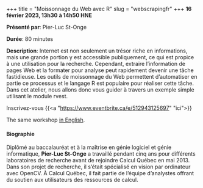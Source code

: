 +++
title = "Moissonnage du Web avec R"
slug = "webscrapingfr"
+++
**16 février 2023, 13h30 à 14h50 HNE**

**Présenté par**: Pier-Luc St-Onge

**Durée**: 80 minutes

**Description**: Internet est non seulement un trésor riche en informations, mais une grande portion y est
accessible publiquement, ce qui est propice à une utilisation pour la recherche. Cependant, extraire
l’information de pages Web et la formater pour analyse peut rapidement devenir une tâche fastidieuse. Les
outils de moissonnage du Web permettent d’automatiser en partie ce processus et le langage R est populaire
pour réaliser cette tâche. Dans cet atelier, nous allons donc vous guider à travers un exemple simple
utilisant le module rvest.

Inscrivez-vous {{<a "https://www.eventbrite.ca/e/512943125697" "ici">}}

The same workshop [in English](/webscraping).

#### Biographie

Diplômé au baccalauréat et à la maîtrise en génie logiciel et génie informatique, **Pier-Luc St-Onge** a
travaillé pendant cinq ans pour différents laboratoires de recherche avant de rejoindre Calcul Québec en
mai 2013. Dans son projet de recherche, il s’était spécialisé en vision par ordinateur avec OpenCV. À Calcul
Québec, il fait partie de l’équipe d’analystes offrant du soutien aux utilisateurs des ressources de calcul.

<!-- {{< vimeo 690948795 >}} -->
<!-- <br> -->

<!-- - [Watch this session on Vimeo](https://vimeo.com/690948795) -->
